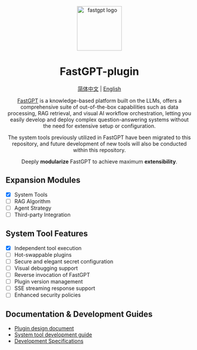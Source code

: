 <div align="center">
<a href="https://tryfastgpt.ai/"><img src="https://github.com/labring/FastGPT/raw/main/.github/imgs/logo.svg" width="120" height="120" alt="fastgpt logo"></a>

# FastGPT-plugin

<p align="center">
  <a href="./README_zh_CN.md">简体中文</a> |
  <a href="./README.md">English</a>
</p>

[FastGPT](https://github.com/labring/FastGPT) is a knowledge-based platform built on the LLMs, offers a comprehensive suite of out-of-the-box capabilities such as data processing, RAG retrieval, and visual AI workflow orchestration, letting you easily develop and deploy complex question-answering systems without the need for extensive setup or configuration.

The system tools previously utilized in FastGPT have been migrated to this repository, and future development of new tools will also be conducted within this repository.

Deeply **modularize** FastGPT to achieve maximum **extensibility**.
</div>

## Expansion Modules

- [x] System Tools
- [ ] RAG Algorithm
- [ ] Agent Strategy
- [ ] Third-party Integration

## System Tool Features

- [x] Independent tool execution
- [ ] Hot-swappable plugins
- [ ] Secure and elegant secret configuration
- [ ] Visual debugging support
- [ ] Reverse invocation of FastGPT
- [ ] Plugin version management
- [ ] SSE streaming response support
- [ ] Enhanced security policies

## Documentation & Development Guides

- [Plugin design document](https://doc.tryfastgpt.ai/docs/introduction/development/design/design_plugin)
- [System tool development guide](https://doc.tryfastgpt.ai/docs/introduction/guide/plugins/dev_system_tool)
- [Development Specifications](./dev.md)
